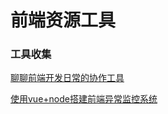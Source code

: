 # 前端资源工具

### 工具收集
[聊聊前端开发日常的协作工具](https://juejin.im/post/5ed37b57518825434c3d9677)

[使用vue+node搭建前端异常监控系统](https://juejin.im/post/5e5e423ae51d4527041172b6)